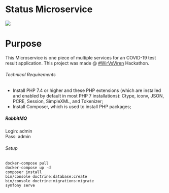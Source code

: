 # Status Microservice

![](https://github.com/Automated-Medical-Assistant/microservice-service-status/workflows/test/badge.svg)


# Purpose
This Microservice is one piece of multiple services for an COVID-19 test result application.
This project was made @ [#WirVsViren](https://wirvsvirushackathon.org/) Hackathon.

###### Technical Requirements

* Install PHP 7.4 or higher and these PHP extensions (which are installed and enabled by default in most PHP 7 installations): Ctype, iconv, JSON, PCRE, Session, SimpleXML, and Tokenizer;
* Install Composer, which is used to install PHP packages;


##### RabbitMQ
Login: admin  
Pass: admin

###### Setup
```
docker-compose pull
docker-compose up -d
composer install
bin/console doctrine:database:create 
bin/console doctrine:migrations:migrate
symfony serve
```


